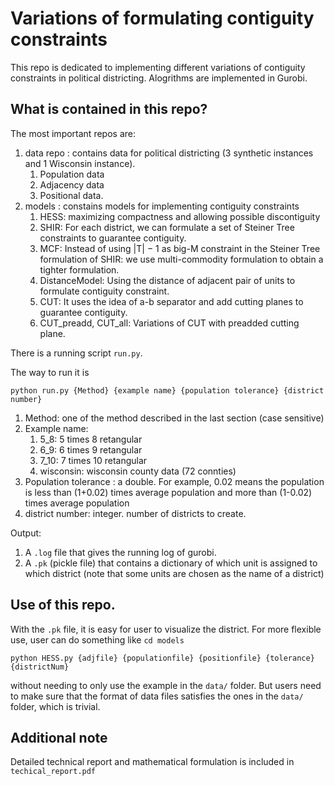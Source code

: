 # Variations of formulating contiguity constraints

This repo is dedicated to implementing different variations of contiguity constraints in political districting. Alogrithms are implemented in Gurobi.

## What is contained in this repo?

The most important repos are:
1. data repo : contains data for political districting (3 synthetic instances and 1 Wisconsin instance).
    1. Population data
    2. Adjacency data
    3. Positional data.
2. models : constains models for implementing contiguity constraints
    1. HESS: maximizing compactness and allowing possible discontiguity
    2. SHIR: For each district, we can formulate a set of Steiner Tree constraints to guarantee contiguity.
    3. MCF: Instead of using |T| − 1 as big-M constraint in the Steiner Tree formulation of SHIR: we use multi-commodity formulation to obtain a tighter formulation.
    4. DistanceModel: Using the distance of adjacent pair of units to formulate contiguity constraint.
    5. CUT: It uses the idea of a-b separator and add cutting planes to guarantee contiguity.
    6. CUT_preadd, CUT_all: Variations of CUT with preadded cutting plane.

There is a running script `run.py`.

The way to run it is 

`python run.py {Method} {example name} {population tolerance} {district number}`

1. Method: one of the method described in the last section (case sensitive)
2. Example name:
    1. 5_8: 5 times 8 retangular
    2. 6_9: 6 times 9 retangular
    3. 7_10: 7 times 10 retangular
    4. wisconsin: wisconsin county data (72 connties)
3. Population tolerance : a double. For example, 0.02 means the population is less than (1+0.02) times average population and more than (1-0.02) times average population
4. district number: integer. number of districts to create.

Output:
1. A `.log` file that gives the running log of gurobi.
2. A `.pk` (pickle file) that contains a dictionary of which unit is assigned to which district (note that some units are chosen as the name of a district)


## Use of this repo.
With the `.pk` file, it is easy for user to visualize the district. For more flexible use, user can do something like 
`cd models`

`python HESS.py {adjfile} {populationfile} {positionfile} {tolerance} {districtNum}`

without needing to only use the example in the `data/` folder. But users need to make sure that the format of data files satisfies the ones in the `data/` folder, which is trivial.

## Additional note
Detailed technical report and mathematical formulation is included in `techical_report.pdf`